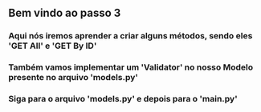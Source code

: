 ## Bem vindo ao passo 3

### Aqui nós iremos aprender a criar alguns métodos, sendo eles 'GET All' e 'GET By ID'

### Também vamos implementar um 'Validator' no nosso Modelo presente no arquivo 'models.py'

### Siga para o arquivo 'models.py' e depois para o 'main.py'
